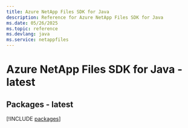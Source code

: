 ```yaml
---
title: Azure NetApp Files SDK for Java
description: Reference for Azure NetApp Files SDK for Java
ms.date: 05/26/2025
ms.topic: reference
ms.devlang: java
ms.service: netappfiles
---
```

# Azure NetApp Files SDK for Java - latest
## Packages - latest
[!INCLUDE [packages](netapp-files-index.md)]